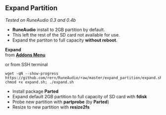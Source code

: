 Expand Partition
---

_Tested on RuneAudio 0.3 and 0.4b_  

- **RuneAudio** install to 2GB partition by default.  
- This left the rest of the SD card not available for use.  
- Expand the partiton to full capacity **without reboot**.  


**Expand**  
from [**Addons Menu**](https://github.com/rern/RuneAudio_Addons)  

or from SSH terminal
```
wget -qN --show-progress https://github.com/rern/RuneAudio/raw/master/expand_partition/expand.sh; chmod +x expand.sh; ./expand.sh
```

- Install package **Parted**  
- Expand default 2GB partition to full capacity of SD card with **fdisk**  
- Probe new partition with **partprobe** (by **Parted**)  
- Resize to new partition with **resize2fs**    
